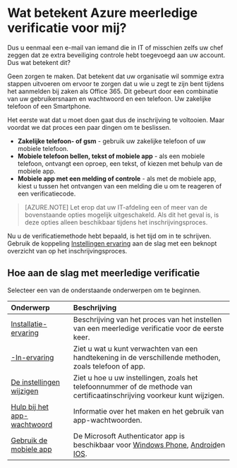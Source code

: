 <properties
    pageTitle="Wat betekent Azure meerledige verificatie voor mij?"
    description="Dit is de pagina Azure meerledige verificatie waarmee de eindgebruikers met het ophalen van de slag met Azure meerledige verificatie."
    services="multi-factor-authentication"
    documentationCenter=""
    authors="kgremban"
    manager="femila"
    editor="curtland"/>

<tags
    ms.service="multi-factor-authentication"
    ms.workload="identity"
    ms.tgt_pltfrm="na"
    ms.devlang="na"
    ms.topic="article"
    ms.date="08/22/2016"
    ms.author="kgremban"/>



# <a name="what-does-azure-multi-factor-authentication-mean-for-me"></a>Wat betekent Azure meerledige verificatie voor mij?

Dus u eenmaal een e-mail van iemand die in IT of misschien zelfs uw chef zeggen dat ze extra beveiliging controle hebt toegevoegd aan uw account.  Dus wat betekent dit?

Geen zorgen te maken.  Dat betekent dat uw organisatie wil sommige extra stappen uitvoeren om ervoor te zorgen dat u wie u zegt te zijn bent tijdens het aanmelden bij zaken als Office 365.  Dit gebeurt door een combinatie van uw gebruikersnaam en wachtwoord en een telefoon.  Uw zakelijke telefoon of een Smartphone.

Het eerste wat dat u moet doen gaat dus de inschrijving te voltooien.  Maar voordat we dat proces een paar dingen om te beslissen.

- **Zakelijke telefoon- of gsm** - gebruik uw zakelijke telefoon of uw mobiele telefoon.
- **Mobiele telefoon bellen, tekst of mobiele app** - als een mobiele telefoon, ontvangt een oproep, een tekst, of kiezen met behulp van de mobiele app.
- **Mobiele app met een melding of controle** - als met de mobiele app, kiest u tussen het ontvangen van een melding die u om te reageren of een verificatiecode.

> [AZURE.NOTE]  Let erop dat uw IT-afdeling een of meer van de bovenstaande opties mogelijk uitgeschakeld.  Als dit het geval is, is deze opties alleen beschikbaar tijdens het inschrijvingsproces.

Nu u de verificatiemethode hebt bepaald, is het tijd om in te schrijven.  Gebruik de koppeling [Instellingen ervaring](../multi-factor-authentication-end-user-first-time.md) aan de slag met een beknopt overzicht van op het inschrijvingsproces.


## <a name="how-to-get-going-with-multi-factor-authentication"></a>Hoe aan de slag met meerledige verificatie

Selecteer een van de onderstaande onderwerpen om te beginnen.

Onderwerp|Beschrijving
:------------- | :------------- |
[Installatie-ervaring](../multi-factor-authentication-end-user-first-time.md)|  Beschrijving van het proces van het instellen van een meerledige verificatie voor de eerste keer.
[-In-ervaring](../multi-factor-authentication-end-user-signin.md)|Ziet u wat u kunt verwachten van een handtekening in de verschillende methoden, zoals telefoon of app.
[De instellingen wijzigen](../multi-factor-authentication-end-user-manage-settings.md)|Ziet u hoe u uw instellingen, zoals het telefoonnummer of de methode van certificaatinschrijving voorkeur kunt wijzigen.
[Hulp bij het app-wachtwoord](../multi-factor-authentication-end-user-app-passwords.md)| Informatie over het maken en het gebruik van app-wachtwoorden.
[Gebruik de mobiele app](../multi-factor-authentication-microsoft-authenticator.md)|De Microsoft Authenticator app is beschikbaar voor [Windows Phone](http://go.microsoft.com/fwlink/?Linkid=825071), [Android](http://go.microsoft.com/fwlink/?Linkid=825072)en [IOS](http://go.microsoft.com/fwlink/?Linkid=825073).
